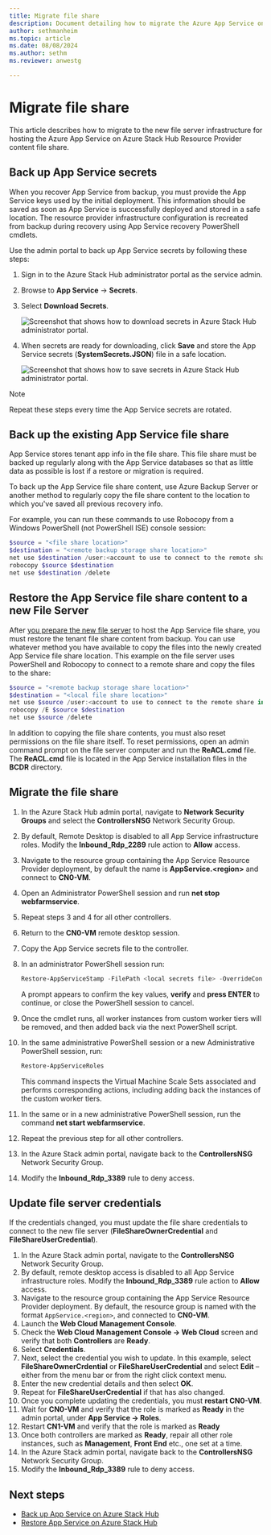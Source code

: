 ```yaml
---
title: Migrate file share  
description: Document detailing how to migrate the Azure App Service on Azure Stack Hub tenant content file share.
author: sethmanheim
ms.topic: article
ms.date: 08/08/2024
ms.author: sethm
ms.reviewer: anwestg

---
```


# Migrate file share

This article describes how to migrate to the new file server infrastructure for hosting the Azure App Service on Azure Stack Hub Resource Provider content file share.

## Back up App Service secrets

When you recover App Service from backup, you must provide the App Service keys used by the initial deployment. This information should be saved as soon as App Service is successfully deployed and stored in a safe location. The resource provider infrastructure configuration is recreated from backup during recovery using App Service recovery PowerShell cmdlets.

Use the admin portal to back up App Service secrets by following these steps:

1. Sign in to the Azure Stack Hub administrator portal as the service admin.
1. Browse to **App Service** -> **Secrets**.
1. Select **Download Secrets**.

   ![Screenshot that shows how to download secrets in Azure Stack Hub administrator portal.](./media/app-service-back-up/download-secrets.png)

1. When secrets are ready for downloading, click **Save** and store the App Service secrets (**SystemSecrets.JSON**) file in a safe location.

   ![Screenshot that shows how to save secrets in Azure Stack Hub administrator portal.](./media/app-service-back-up/save-secrets.png)

> [!NOTE]
> Repeat these steps every time the App Service secrets are rotated.

## Back up the existing App Service file share

App Service stores tenant app info in the file share. This file share must be backed up regularly along with the App Service databases so that as little data as possible is lost if a restore or migration is required.

To back up the App Service file share content, use Azure Backup Server or another method to regularly copy the file share content to the location to which you've saved all previous recovery info.

For example, you can run these commands to use Robocopy from a Windows PowerShell (not PowerShell ISE) console session:

```powershell
$source = "<file share location>"
$destination = "<remote backup storage share location>"
net use $destination /user:<account to use to connect to the remote share in the format of domain\username> *
robocopy $source $destination
net use $destination /delete
```

## Restore the App Service file share content to a new File Server

After [you prepare the new file server](azure-stack-app-service-before-you-get-started.md#prepare-the-file-server) to host the App Service file share, you must restore the tenant file share content from backup. You can use whatever method you have available to copy the files into the newly created App Service file share location. This example on the file server uses PowerShell and Robocopy to connect to a remote share and copy the files to the share:

```powershell
$source = "<remote backup storage share location>"
$destination = "<local file share location>"
net use $source /user:<account to use to connect to the remote share in the format of domain\username> *
robocopy /E $source $destination
net use $source /delete
```

In addition to copying the file share contents, you must also reset permissions on the file share itself. To reset permissions, open an admin command prompt on the file server computer and run the **ReACL.cmd** file. The **ReACL.cmd** file is located in the App Service installation files in the **BCDR** directory.

## Migrate the file share

1. In the Azure Stack Hub admin portal, navigate to **Network Security Groups** and select the **ControllersNSG** Network Security Group.
1. By default, Remote Desktop is disabled to all App Service infrastructure roles. Modify the **Inbound_Rdp_2289** rule action to **Allow** access.
1. Navigate to the resource group containing the App Service Resource Provider deployment, by default the name is **AppService.\<region\>** and connect to **CN0-VM**.
1. Open an Administrator PowerShell session and run **net stop webfarmservice**.
1. Repeat steps 3 and 4 for all other controllers.
1. Return to the **CN0-VM** remote desktop session.
1. Copy the App Service secrets file to the controller.
1. In an administrator PowerShell session run:

   ```powershell
   Restore-AppServiceStamp -FilePath <local secrets file> -OverrideContentShare <new file share location> -CoreBackupFilePath <filepath>
   ```

   A prompt appears to confirm the key values, **verify** and **press ENTER** to continue, or close the PowerShell session to cancel.

1. Once the cmdlet runs, all worker instances from custom worker tiers will be removed, and then added back via the next PowerShell script.
1. In the same administrative PowerShell session or a new Administrative PowerShell session, run:

   ```powershell
   Restore-AppServiceRoles
   ```

   This command inspects the Virtual Machine Scale Sets associated and performs corresponding actions, including adding back the instances of the custom worker tiers.

1. In the same or in a new administrative PowerShell session, run the command **net start webfarmservice**.
1. Repeat the previous step for all other controllers.
1. In the Azure Stack admin portal, navigate back to the **ControllersNSG** Network Security Group.
1. Modify the **Inbound_Rdp_3389** rule to deny access.

## Update file server credentials

If the credentials changed, you must update the file share credentials to connect to the new file server (**FileShareOwnerCredential** and **FileShareUserCredential**).

1. In the Azure Stack admin portal, navigate to the **ControllersNSG** Network Security Group.
1. By default, remote desktop access is disabled to all App Service infrastructure roles. Modify the **Inbound_Rdp_3389** rule action to **Allow** access.
1. Navigate to the resource group containing the App Service Resource Provider deployment. By default, the resource group is named with the format `AppService.<region>`, and connected to **CN0-VM**.
1. Launch the **Web Cloud Management Console**.
1. Check the **Web Cloud Management Console -> Web Cloud** screen and verify that both **Controllers** are **Ready**.
1. Select **Credentials**.
1. Next, select the credential you wish to update. In this example, select **FileShareOwnerCrdential** or **FileShareUserCredential** and select **Edit** – either from the menu bar or from the right click context menu.
1. Enter the new credential details and then select **OK**.
1. Repeat for **FileShareUserCredential** if that has also changed.
1. Once you complete updating the credentials, you must **restart CN0-VM**.
1. Wait for **CN0-VM** and verify that the role is marked as **Ready** in the admin portal, under **App Service -> Roles**.
1. Restart **CN1-VM** and verify that the role is marked as **Ready**
1. Once both controllers are marked as **Ready**, repair all other role instances, such as **Management**, **Front End** etc., one set at a time.
1. In the Azure Stack admin portal, navigate back to the **ControllersNSG** Network Security Group.
1. Modify the **Inbound_Rdp_3389** rule to deny access.

## Next steps

- [Back up App Service on Azure Stack Hub](app-service-back-up.md)
- [Restore App Service on Azure Stack Hub](app-service-recover.md)
